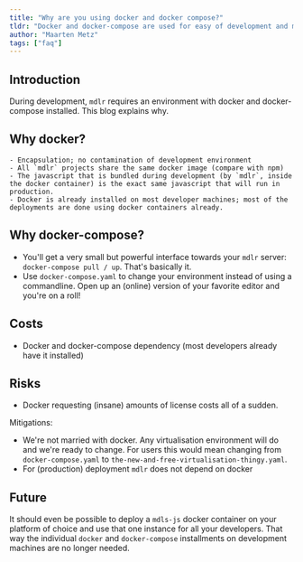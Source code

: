 ```yaml
---
title: "Why are you using docker and docker compose?"
tldr: "Docker and docker-compose are used for easy of development and maintenance"
author: "Maarten Metz"
tags: ["faq"]
---
```


## Introduction

During development, `mdlr` requires an environment with docker and docker-compose installed. This blog explains why.

## Why docker?

```mdlr[blog-list
- Encapsulation; no contamination of development environment
- All `mdlr` projects share the same docker image (compare with npm)
- The javascript that is bundled during development (by `mdlr`, inside the docker container) is the exact same javascript that will run in production.
- Docker is already installed on most developer machines; most of the deployments are done using docker containers already.
```

## Why docker-compose?

- You'll get a very small but powerful interface towards your `mdlr` server: `docker-compose pull / up`. That's basically it.
- Use `docker-compose.yaml` to change your environment instead of using a commandline. Open up an (online) version of your favorite editor and you're on a roll!

## Costs

- Docker and docker-compose dependency (most developers already have it installed)

## Risks

- Docker requesting (insane) amounts of license costs all of a sudden.
  

Mitigations:
  
  
- We're not married with docker. Any virtualisation environment will do and we're ready to change. For users this would mean changing from `docker-compose.yaml` to `the-new-and-free-virtualisation-thingy.yaml`.
- For (production) deployment `mdlr` does not depend on docker

## Future

It should even be possible to deploy a `mdls-js` docker container on your platform of choice and use that one instance for all your developers. That way the individual `docker` and `docker-compose` installments on development machines are no longer needed.
